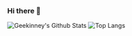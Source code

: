 ### Hi there 👋

![Geekinney's Github Stats](https://github-readme-stats.vercel.app/api?username=Kinneyzhang&theme=vue&show_icons=true) ![Top Langs](https://github-readme-stats.vercel.app/api/top-langs/?username=Kinneyzhang&layout=compact&langs_count=4)
